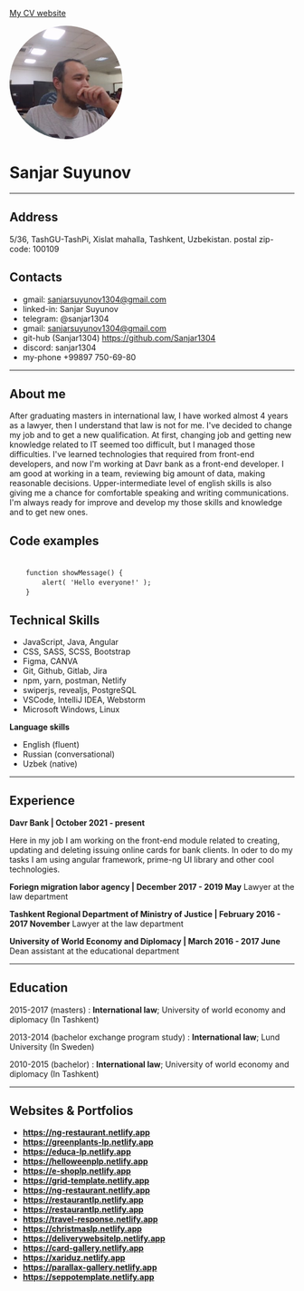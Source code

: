 
<a href="sanjarsuyunov.netlify.app">My CV website</a>

<img src="./assets/img/my_image.png" alt="my image" style="height: 200px; width:200px; border-radius: 50%"/>

Sanjar Suyunov
==============

-------------------     ----------------------------
Address
-------
5/36, TashGU-TashPi, Xislat mahalla, Tashkent, Uzbekistan. postal zip-code: 100109

Contacts
--------
* gmail: sanjarsuyunov1304@gmail.com
* linked-in: Sanjar Suyunov
* telegram: @sanjar1304
* gmail: sanjarsuyunov1304@gmail.com
* git-hub (Sanjar1304) https://github.com/Sanjar1304
* discord: sanjar1304
* my-phone +99897 750-69-80
-------------------     ----------------------------

About me
--------
After graduating masters in international law, I have worked almost 4 years as a lawyer, then I understand that law is not for me.
I've decided to change my job and to get a new qualification. At first, changing job and getting new knowledge related to IT seemed too difficult,
but I managed those difficulties. I've learned technologies that required from front-end developers, 
and now I'm working at Davr bank as a front-end developer. I am good at working in a team, reviewing big amount of data, making reasonable decisions. 
Upper-intermediate level of english skills is also giving me a chance for comfortable speaking and writing communications. 
I'm always ready for improve and develop my those skills and knowledge and to get new ones. 

Code examples
-------------
<code>
    function showMessage() {
        alert( 'Hello everyone!' );
    }
</code>


**Technical Skills**
--------------------

* JavaScript, Java, Angular
* CSS, SASS, SCSS, Bootstrap
* Figma, CANVA
* Git, Github, Gitlab, Jira
* npm, yarn, postman, Netlify
* swiperjs, revealjs, PostgreSQL
* VSCode, IntelliJ IDEA, Webstorm
* Microsoft Windows, Linux


**Language skills**

* English (fluent)
* Russian (conversational)
* Uzbek (native)
-------------------     ----------------------------


Experience
----------

**Davr Bank | October 2021 - present**

Here in my job I am working on the front-end module related to creating,
updating and deleting issuing online cards for bank clients.
In oder to do my tasks I am using angular framework, prime-ng UI library
and other cool technologies.


**Foriegn migration labor agency | December 2017 - 2019 May**
Lawyer at the law department

**Tashkent Regional Department of Ministry of Justice | February 2016 - 2017 November**
Lawyer at the law department

**University of World Economy and Diplomacy | March 2016 - 2017 June**
Dean assistant at the educational department
-------------------     ----------------------------


Education
---------

2015-2017 (masters)
:   **International law**; University of world economy and diplomacy (In Tashkent)

2013-2014 (bachelor exchange program study)
:   **International law**; Lund University (In Sweden)

2010-2015 (bachelor)
:   **International law**; University of world economy and diplomacy (In Tashkent)
-------------------     ----------------------------


**Websites & Portfolios**
-------------------------

   * **https://ng-restaurant.netlify.app**
   * **https://greenplants-lp.netlify.app**
   * **https://educa-lp.netlify.app**    
   * **https://helloweenplp.netlify.app**
   * **https://e-shoplp.netlify.app**
   * **https://grid-template.netlify.app**
   * **https://ng-restaurant.netlify.app**
   * **https://restaurantlp.netlify.app**
   * **https://restaurantlp.netlify.app**
   * **https://travel-response.netlify.app**
   * **https://christmaslp.netlify.app**
   * **https://deliverywebsitelp.netlify.app**
   * **https://card-gallery.netlify.app**
   * **https://xariduz.netlify.app**
   * **https://parallax-gallery.netlify.app**
   * **https://seppotemplate.netlify.app**
   
